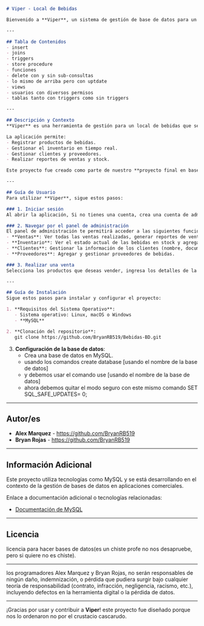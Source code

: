 ```markdown
# Viper - Local de Bebidas

Bienvenido a **Viper**, un sistema de gestión de base de datos para un local de bebidas. Este proyecto tiene como objetivo facilitar la administración de inventarios, ventas y clientes de un local de bebidas mediante una base de datos estructurada. Puedes conocer más sobre nuestro proyecto en [Viper - Proyecto Final](https://github.com/BryanRB519/Bebidas-BD).

---

## Tabla de Contenidos
- insert
- joins
- triggers
- store procedure
- funciones
- delete con y sin sub-consultas
- lo mismo de arriba pero con uptdate
- views
- usuarios con diversos permisos
- tablas tanto con triggers como sin triggers

---

## Descripción y Contexto
**Viper** es una herramienta de gestión para un local de bebidas que se encarga de organizar y almacenar información sobre el inventario de bebidas, ventas, clientes y proveedores mediante el uso de una base de datos. 

La aplicación permite:
- Registrar productos de bebidas.
- Gestionar el inventario en tiempo real.
- Gestionar clientes y proveedores.
- Realizar reportes de ventas y stock.

Este proyecto fue creado como parte de nuestro **proyecto final en bases de datos**, con el objetivo de proporcionar una solución eficiente para la gestión de un negocio de bebidas.

---

## Guía de Usuario
Para utilizar **Viper**, sigue estos pasos:

### 1. Iniciar sesión
Al abrir la aplicación, Si no tienes una cuenta, crea una cuenta de administrador.

### 2. Navegar por el panel de administración
El panel de administración te permitirá acceder a las siguientes funcionalidades:
- **Ventas**: Ver todas las ventas realizadas, generar reportes de ventas.
- **Inventario**: Ver el estado actual de las bebidas en stock y agregar o quitar productos.
- **Clientes**: Gestionar la información de los clientes (nombre, documento, edad y localidad).
- **Proveedores**: Agregar y gestionar proveedores de bebidas.

### 3. Realizar una venta
Selecciona los productos que deseas vender, ingresa los detalles de la venta y confirma el pago.

---

## Guía de Instalación
Sigue estos pasos para instalar y configurar el proyecto:

1. **Requisitos del Sistema Operativo**:
   - Sistema operativo: Linux, macOS o Windows
   - **MySQL**

2. **Clonación del repositorio**:
   git clone https://github.com/BryanRB519/Bebidas-BD.git
   ```


3. **Configuración de la base de datos**:
   - Crea una base de datos en MySQL.
   - usando los comandos create database [usando el nombre de la base de datos]
   - y debemos usar el comando use [usando el nombre de la base de datos]
   - ahora debemos quitar el modo seguro con este mismo comando SET SQL_SAFE_UPDATES= 0;

---

## Autor/es
- **Alex Marquez** - https://github.com/BryanRB519
- **Bryan Rojas** - https://github.com/BryanRB519

---

## Información Adicional
Este proyecto utiliza tecnologías como MySQL y se está desarrollando en el contexto de la gestión de bases de datos en aplicaciones comerciales. 

Enlace a documentación adicional o tecnologías relacionadas:
- [Documentación de MySQL](https://dev.mysql.com/doc/)

---

## Licencia
licencia para hacer bases de datos(es un chiste profe no nos desapruebe, pero si quiere no es chiste).

---

los programadores Alex Marquez y Bryan Rojas, no serán responsables de ningún daño, indemnización, o pérdida que pudiera surgir bajo cualquier teoría de responsabilidad (contrato, infracción, negligencia, racismo, etc.), incluyendo defectos en la herramienta digital o la pérdida de datos.

---

¡Gracias por usar y contribuir a **Viper**! 
este proyecto fue diseñado porque nos lo ordenaron no por el crustacio cascarudo.

